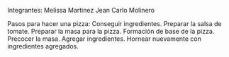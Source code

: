Integrantes: Melissa Martinez
            Jean Carlo Molinero
            
Pasos para hacer una pizza:
Conseguir ingredientes.
Preparar la salsa de tomate.
Preparar la masa para la pizza.
Formación de base de la pizza.
Precocer la masa.
Agregar ingredientes.
Hornear nuevamente con ingredientes agregados.
